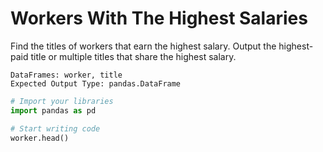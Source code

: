 # Workers With The Highest Salaries

Find the titles of workers that earn the highest salary. Output the highest-paid title or multiple titles that share the highest salary.

```
DataFrames: worker, title
Expected Output Type: pandas.DataFrame
```

```python
# Import your libraries
import pandas as pd

# Start writing code
worker.head()
```